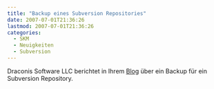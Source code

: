 ```yaml
---
title: "Backup eines Subversion Repositories"
date: 2007-07-01T21:36:26
lastmod: 2007-07-01T21:36:26
categories:
  - SKM
  - Neuigkeiten
  - Subversion
---
```

Draconis Software LLC berichtet in Ihrem <a href="http://www.dracoware.com/blog/2007/04/30/backing-up-a-subversion-repository/">Blog</a> über ein Backup für ein Subversion Repository.
